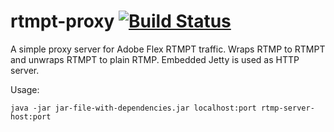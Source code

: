 rtmpt-proxy [![Build Status](https://travis-ci.org/lindenbaum/rtmpt-proxy.png)](https://travis-ci.org/lindenbaum/rtmpt-proxy])
===========

A simple proxy server for Adobe Flex RTMPT traffic. Wraps RTMP to RTMPT and unwraps RTMPT to plain RTMP.
Embedded Jetty is used as HTTP server. 

Usage: 

    java -jar jar-file-with-dependencies.jar localhost:port rtmp-server-host:port 


